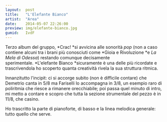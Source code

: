 ```yaml
---
layout:  post
title:   "L'Elefante Bianco"
artist:  "Area"
date:    2014-05-07 22:26:00
preview: img/elefante-bianco.jpg
gumid:   IvdF
---
```


Terzo album del gruppo, *Crac! *si avvicina alle sonorità *pop* (non a caso
contiene alcuni tra i brani più conosciuti come *Gioia e Rivoluzione *e *La
Mela di Odessa*) restando comunque decisamente sperimentale. *L'elefante
Bianco *sicuramente è una delle più ricordate e trascrivendola ho scoperto
quanta creatività rivela la sua struttura ritmica.

Innanzitutto l'incipit: ci si accorge subito (non è difficile contare) che
Demetrio canta in 5/8 ma Fariselli lo accompagna in 3/8, un esempio raro di
poliritmia che riesce a rimanere orecchiabile; poi passa quel minuto di intro,
mi metto a contare e scopro che tutta la sezione strumentale del pezzo è in
11/8, che casino.

Ho trascritto la parte di pianoforte, di basso e la linea melodica generale:
tutto quello che serve.
